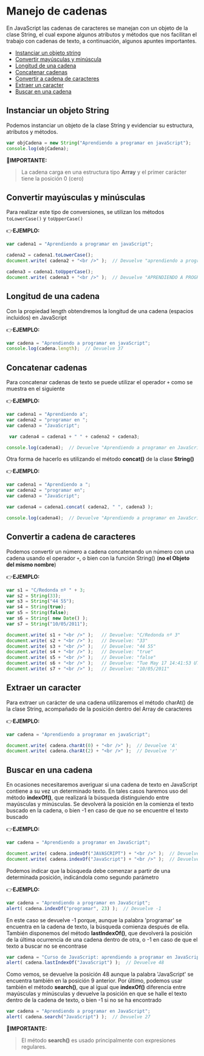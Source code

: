 # Manejo de cadenas

En JavaScript las cadenas de caracteres se manejan con un objeto de la clase String, el cual expone algunos atributos y métodos que nos facilitan el trabajo con cadenas de texto, a continuación, algunos apuntes importantes.

* [Instanciar un objeto string](#Instanciar-un-objeto-String)
* [Convertir mayúsculas y minúscula](#convertir-may%C3%BAsculas-y-min%C3%BAsculas)
* [Longitud de una cadena](#Longitud-de-una-cadena)
* [Concatenar cadenas](#Concatenar-cadenas)
* [Convertir a cadena de caracteres](#Convertir-a-cadena-de-caracteres)
* [Extraer un caracter](#Extraer-un-caracter)
* [Buscar en una cadena](#buscar-en-una-cadena)


## Instanciar un objeto String
Podemos instanciar un objeto de la clase String y evidenciar su estructura, atributos y métodos.

```javaScript
var objCadena = new String("Aprendiendo a programar en javaScript");
console.log(objCadena);
```

:key:**IMPORTANTE:**
>La cadena carga en una estructura tipo **Array** y el primer carácter tiene la posición 0 (cero)


## Convertir mayúsculas y minúsculas
Para realizar este tipo de conversiones, se utilizan los métodos `toLowerCase()` y `toUpperCase() `

:point_right:**EJEMPLO:**

```javascript
var cadena1 = "Aprendiendo a programar en javaScript";

cadena2 = cadena1.toLowerCase();
document.write( cadena2 + "<br />" );  // Devuelve "aprendiendo a programar en javascript"

cadena3 = cadena1.toUpperCase();
document.write( cadena3 + "<br />" );  // Devuelve "APRENDIENDO A PROGRAMAR EN JAVASCRIPT"
```
## Longitud de una cadena
Con la propiedad length obtendremos la longitud de una cadena (espacios incluidos) en JavaScript

:point_right:**EJEMPLO:**

```javascript
var cadena = "Aprendiendo a programar en javaScript";
console.log(cadena.length);  // Devuelve 37
```

## Concatenar cadenas
Para concatenar cadenas de texto se puede utilizar el operador `+` como se muestra en el siguiente

:point_right:**EJEMPLO:**

```javascript
var cadena1 = "Aprendiendo a";
var cadena2 = "programar en ";
var cadena3 = "JavaScript";

 var cadena4 = cadena1 + " " + cadena2 + cadena3;

console.log(cadena4);  // Devuelve "Aprendiendo a programar en JavaScript"
```

Otra forma de hacerlo es utilizando el método **concat()** de la clase **String()**
  
:point_right:**EJEMPLO:**

```javascript
var cadena1 = "Aprendiendo a ";
var cadena2 = "programar en";
var cadena3 = "JavaScript";

var cadena4 = cadena1.concat( cadena2, " ", cadena3 );

console.log(cadena4);  // Devuelve "Aprendiendo a programar en JavaScript"
```

## Convertir a cadena de caracteres
Podemos convertir un número a cadena concatenando un número con una cadena usando el operador `+`, o bien con la función String() (**no el Objeto del mismo nombre**)

:point_right:**EJEMPLO:**

```javascript
var s1 = "C/Redonda nº " + 3;
var s2 = String(33);
var s3 = String("44 55");
var s4 = String(true);
var s5 = String(false);
var s6 = String( new Date() );
var s7 = String("10/05/2011");

document.write( s1 + "<br />" );   // Devuelve: "C/Redonda nº 3"
document.write( s2 + "<br />" );   // Devuelve: "33"
document.write( s3 + "<br />" );   // Devuelve: "44 55"
document.write( s4 + "<br />" );   // Devuelve: "true"
document.write( s5 + "<br />" );   // Devuelve: "false"
document.write( s6 + "<br />" );   // Devuelve: "Tue May 17 14:41:53 UTC+0100 2011"
document.write( s7 + "<br />" );   // Devuelve: "10/05/2011"
```

## Extraer un caracter
Para extraer un carácter de una cadena utilizaremos el método charAt() de la clase String, acompañado de la posición dentro del Array de caracteres 

:point_right:**EJEMPLO:**

```javascript
var cadena = "Aprendiendo a programar en javaScript";

document.write( cadena.charAt(0) + "<br />" );  // Devuelve 'A'
document.write( cadena.charAt(2) + "<br />" );  // Devuelve 'r'
```

## Buscar en una cadena
En ocasiones necesitaremos averiguar si una cadena de texto en JavaScript contiene a su vez un determinado texto. En tales casos haremos uso del método **indexOf()**, que realizará la búsqueda distinguiendo entre mayúsculas y minúsculas.
Se devolverá la posición en la comienza el texto buscado en la cadena, o bien -1 en caso de que no se encuentre el texto buscado

:point_right:**EJEMPLO:**

```javascript
var cadena = "Aprendiendo a programar en JavaScript";

document.write( cadena.indexOf("JAVASCRIPT") + "<br />" );  // Devuelve -1
document.write( cadena.indexOf("JavaScript") + "<br />" );  // Devuelve 27
```

Podemos indicar que la búsqueda debe comenzar a partir de una determinada posición, indicándola como segundo parámetro

:point_right:**EJEMPLO:**

```javascript
var cadena = "Aprendiendo a programar en JavaScript";
alert( cadena.indexOf("programar", 23) );  // Devuelve -1
```

En este caso se devuelve -1 porque, aunque la palabra 'programar' se encuentra en la cadena de texto, la búsqueda comienza después de ella.
También disponemos del método **lastIndexOf()**, que devolverá la posición de la última ocurrencia de una cadena dentro de otra, o -1 en caso de que el texto a buscar no se encontrase

```javascript
var cadena = "Curso de JavaScript: aprendiendo a programar en JavaScript";
alert( cadena.lastIndexOf("JavaScript") );  // Devuelve 48
```

Como vemos, se devuelve la posición 48 aunque la palabra 'JavaScript' se encuentra también en la posición 9 anterior.
Por último, podemos usar también el método **search()**, que al igual que **indexOf()** diferencia entre mayúsculas y minúsculas y devuelve la posición en que se halle el texto dentro de la cadena de texto, o bien -1 si no se ha encontrado

```javascript
var cadena = "Aprendiendo a programar en JavaScript";
alert( cadena.search("JavaScript") );  // Devuelve 27
```

:key:**IMPORTANTE:**
>El método **search()** es usado principalmente con expresiones regulares.
